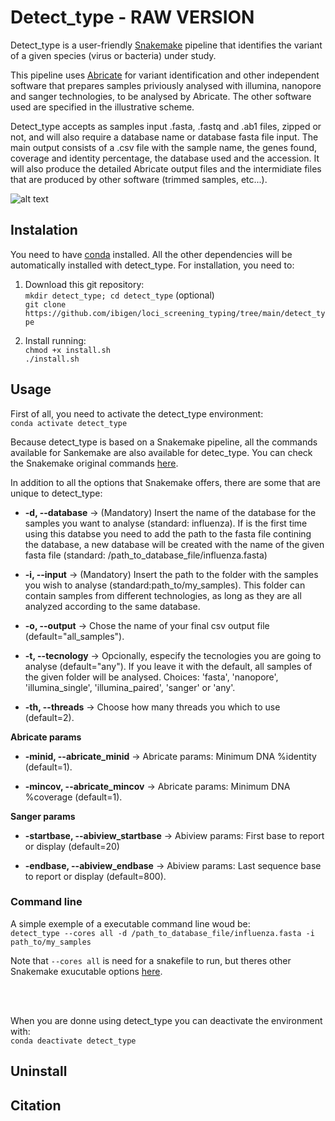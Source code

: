 # Detect_type - RAW VERSION


Detect_type is a user-friendly [Snakemake](https://snakemake.readthedocs.io/en/stable/index.html) pipeline that identifies the variant of a given species (virus or bacteria) under study.

This pipeline uses [Abricate](https://github.com/tseemann/abricate) for variant identification and other independent software that prepares samples priviously analysed with illumina, nanopore and sanger technologies, to be analysed by Abricate.
The other software used are specified in the illustrative scheme.

Detect_type accepts as samples input .fasta, .fastq and .ab1 files, zipped or not, and will also require a database name or database fasta file input. 
The main output consists of a .csv file with the sample name, the genes found, coverage and identity percentage, the database used and the accession.
It will also produce the detailed Abricate output files and the intermidiate files that are produced by other software (trimmed samples, etc...).


![alt text](https://github.com/ibigen/loci_screening_typing/blob/main/detect_type/images/Illustrative%20scheme.png.png)


## Instalation
You need to have  [conda](https://docs.conda.io/projects/conda/en/latest/user-guide/install/index.html) installed.
All the other dependencies will be automatically installed with detect_type.
For installation, you need to:


1. Download this git repository:<br>
`mkdir detect_type; cd detect_type`  (optional)<br>
`git clone https://github.com/ibigen/loci_screening_typing/tree/main/detect_type`

2. Install running:<br>
`chmod +x install.sh`<br>
`./install.sh`


## Usage

First of all, you need to activate the detect_type environment:<br>
`conda activate detect_type`


Because detect_type is based on a Snakemake pipeline, all the commands available for Sankemake are also 
available for detec_type. You can check the Snakemake original commands [here](https://snakemake.readthedocs.io/en/v5.1.4/executable.html).

In addition to all the options that Snakemake offers, there are some that are unique to detect_type:

   - **-d, --database** &rarr;  (Mandatory) Insert the name of the database for the samples you want to analyse (standard: influenza). If is the first time using this databse you need to add the path to the fasta file contining the database, a new database will be created with the name of the given fasta file (standard: /path_to_database_file/influenza.fasta)


   - **-i, --input**  &rarr; (Mandatory) Insert the path to the folder with the samples you wish to analyse (standard:path_to/my_samples). This folder can contain samples from different technologies, as long as they are all analyzed according to the same database.


   - **-o, --output**  &rarr; Chose the name of your final csv output file (default="all_samples").
 

   - **-t, --tecnology**  &rarr;  Opcionally, especify the tecnologies you are going to analyse (default="any"). If you leave it with the default, all samples of the given folder will be analysed. Choices: 'fasta', 'nanopore', 'illumina_single', 'illumina_paired', 'sanger' or 'any'.


   - **-th, --threads** &rarr; Choose how many threads you which to use (default=2).

**Abricate params**

   - **-minid, --abricate_minid** &rarr; Abricate params: Minimum DNA %identity (default=1).


   - **-mincov, --abricate_mincov** &rarr; Abricate params: Minimum DNA %coverage (default=1).

**Sanger params**

   - **-startbase, --abiview_startbase** &rarr; Abiview params: First base to report or display (default=20)


   - **-endbase, --abiview_endbase** &rarr; Abiview params: Last sequence base to report or display (default=800).


### Command line

A simple exemple of a executable command line woud be:<br>
`detect_type --cores all -d /path_to_database_file/influenza.fasta -i path_to/my_samples`

Note that `--cores all` is need for a snakefile to run, but theres other Snakemake exucutable options  [here](https://snakemake.readthedocs.io/en/v5.1.4/executable.html).

<br>
<br>


When you are donne using detect_type you can deactivate the environment with:<br>
`conda deactivate detect_type`


## Uninstall
## Citation

